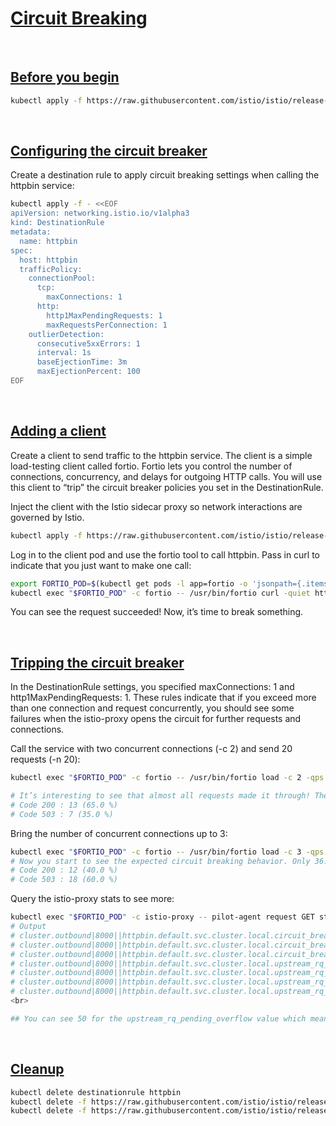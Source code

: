 # [Circuit Breaking](https://istio.io/latest/docs/tasks/traffic-management/circuit-breaking)

<br>

## [Before you begin](https://istio.io/latest/docs/tasks/traffic-management/circuit-breaking/#before-you-begin)

```bash
kubectl apply -f https://raw.githubusercontent.com/istio/istio/release-1.20/samples/httpbin/httpbin.yaml           
```

<br>

## [Configuring the circuit breaker](https://istio.io/latest/docs/tasks/traffic-management/circuit-breaking/#configuring-the-circuit-breaker)

Create a destination rule to apply circuit breaking settings when calling the httpbin service:

```bash
kubectl apply -f - <<EOF
apiVersion: networking.istio.io/v1alpha3
kind: DestinationRule
metadata:
  name: httpbin
spec:
  host: httpbin
  trafficPolicy:
    connectionPool:
      tcp:
        maxConnections: 1
      http:
        http1MaxPendingRequests: 1
        maxRequestsPerConnection: 1
    outlierDetection:
      consecutive5xxErrors: 1
      interval: 1s
      baseEjectionTime: 3m
      maxEjectionPercent: 100
EOF
```

<br>

## [Adding a client](https://istio.io/latest/docs/tasks/traffic-management/circuit-breaking/#adding-a-client)

Create a client to send traffic to the httpbin service. The client is a simple load-testing client called fortio. Fortio lets you control the number of connections, concurrency, and delays for outgoing HTTP calls. You will use this client to “trip” the circuit breaker policies you set in the DestinationRule. 

Inject the client with the Istio sidecar proxy so network interactions are governed by Istio.

```bash
kubectl apply -f https://raw.githubusercontent.com/istio/istio/release-1.20/samples/httpbin/sample-client/fortio-deploy.yaml
```

Log in to the client pod and use the fortio tool to call httpbin. Pass in curl to indicate that you just want to make one call:

```bash
export FORTIO_POD=$(kubectl get pods -l app=fortio -o 'jsonpath={.items[0].metadata.name}')
kubectl exec "$FORTIO_POD" -c fortio -- /usr/bin/fortio curl -quiet http://httpbin:8000/get
```

You can see the request succeeded! Now, it’s time to break something.

<br>

## [Tripping the circuit breaker](https://istio.io/latest/docs/tasks/traffic-management/circuit-breaking/#tripping-the-circuit-breaker)

In the DestinationRule settings, you specified maxConnections: 1 and http1MaxPendingRequests: 1. These rules indicate that if you exceed more than one connection and request concurrently, you should see some failures when the istio-proxy opens the circuit for further requests and connections.

Call the service with two concurrent connections (-c 2) and send 20 requests (-n 20):

```bash
kubectl exec "$FORTIO_POD" -c fortio -- /usr/bin/fortio load -c 2 -qps 0 -n 20 -loglevel Warning http://httpbin:8000/get

# It’s interesting to see that almost all requests made it through! The istio-proxy does allow for some leeway.
# Code 200 : 13 (65.0 %)
# Code 503 : 7 (35.0 %)

```

Bring the number of concurrent connections up to 3:

```bash
kubectl exec "$FORTIO_POD" -c fortio -- /usr/bin/fortio load -c 3 -qps 0 -n 30 -loglevel Warning http://httpbin:8000/get
# Now you start to see the expected circuit breaking behavior. Only 36.7% of the requests succeeded and the rest were trapped by circuit breaking:
# Code 200 : 12 (40.0 %)
# Code 503 : 18 (60.0 %)
```

Query the istio-proxy stats to see more:

```bash
kubectl exec "$FORTIO_POD" -c istio-proxy -- pilot-agent request GET stats | grep httpbin | grep pending
# Output
# cluster.outbound|8000||httpbin.default.svc.cluster.local.circuit_breakers.default.remaining_pending: 1
# cluster.outbound|8000||httpbin.default.svc.cluster.local.circuit_breakers.default.rq_pending_open: 0
# cluster.outbound|8000||httpbin.default.svc.cluster.local.circuit_breakers.high.rq_pending_open: 0
# cluster.outbound|8000||httpbin.default.svc.cluster.local.upstream_rq_pending_active: 0
# cluster.outbound|8000||httpbin.default.svc.cluster.local.upstream_rq_pending_failure_eject: 0
# cluster.outbound|8000||httpbin.default.svc.cluster.local.upstream_rq_pending_overflow: 50
# cluster.outbound|8000||httpbin.default.svc.cluster.local.upstream_rq_pending_total: 51
<br>

## You can see 50 for the upstream_rq_pending_overflow value which means 50 calls so far have been flagged for circuit breaking.
```

<br>

## [Cleanup](https://istio.io/latest/docs/tasks/traffic-management/circuit-breaking/#cleaning-up)

```bash
kubectl delete destinationrule httpbin
kubectl delete -f https://raw.githubusercontent.com/istio/istio/release-1.20/samples/httpbin/sample-client/fortio-deploy.yaml
kubectl delete -f https://raw.githubusercontent.com/istio/istio/release-1.20/samples/httpbin/httpbin.yaml
```
